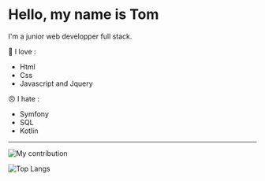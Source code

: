 # Hello, my name is Tom

I'm a junior web developper full stack.

🥰 I love :
* Html
* Css
* Javascript and Jquery

😠 I hate :
* Symfony
* SQL
* Kotlin

---

![My contribution](https://github-readme-stats.vercel.app/api?username=TomymyfR&count_private=true&hide=stars&hide_rank=true&show_icons=true&theme=dracula) 

![Top Langs](https://github-readme-stats.vercel.app/api/top-langs/?username=TomymyFr&layout=compact&theme=dracula)

